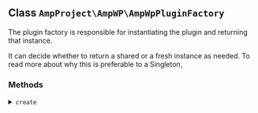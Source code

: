 ## Class `AmpProject\AmpWP\AmpWpPluginFactory`

The plugin factory is responsible for instantiating the plugin and returning that instance.

It can decide whether to return a shared or a fresh instance as needed.
 To read more about why this is preferable to a Singleton,

### Methods
<details>
<summary><code>create</code></summary>

```php
static public create()
```

Create and return an instance of the plugin.

This always returns a shared instance. This way, outside code can always get access to the object instance of the plugin.


</details>

